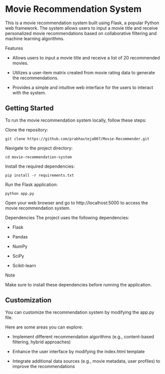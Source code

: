 # Movie Recommendation System
This is a movie recommendation system built using Flask, a popular Python web framework. The system allows users to input a movie title and receive personalized movie recommendations based on collaborative filtering and machine learning algorithms.

Features

- Allows users to input a movie title and receive a list of 20 recommended movies.
+ Utilizes a user-item matrix created from movie rating data to generate the recommendations.
* Provides a simple and intuitive web interface for the users to interact with the system.

## Getting Started

To run the movie recommendation system locally, follow these steps:

Clone the repository:
```
git clone https://github.com/prabhasteja007/Movie-Recommender.git
```

Navigate to the project directory:
```
cd movie-recommendation-system
```
Install the required dependencies:
```
pip install -r requirements.txt
```
Run the Flask application:
```
python app.py
```
Open your web browser and go to http://localhost:5000 to access the movie recommendation system.

Dependencies
The project uses the following dependencies:

- Flask
* Pandas
+ NumPy
- SciPy
* Scikit-learn

> [!NOTE]
> Make sure to install these dependencies before running the application.


## Customization

You can customize the recommendation system by modifying the app.py file. 

Here are some areas you can explore:

+ Implement different recommendation algorithms (e.g., content-based filtering, hybrid approaches)

+ Enhance the user interface by modifying the index.html template

+ Integrate additional data sources (e.g., movie metadata, user profiles) to improve the recommendations
